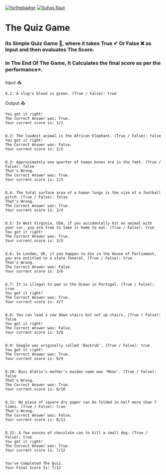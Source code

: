 [![forthebadge](https://forthebadge.com/images/badges/made-with-python.svg)](https://forthebadge.com)
[![Suhas Raut](https://img.shields.io/badge/Made%20By-Suhas%20Raut-%2300C0A3?style=for-the-badge&logo=github&logoColor=00C0A3)](https://github.com/Suhas-Raut)

# The Quiz Game

### Its Simple Quiz Game 📗, where it takes True ✔ Or False ❌ as Input and then evaluates The Score.
 ### In The End Of The Game, It Calculates the final score as per the performance⭐.

Input 📥
```
Q.1: A slug's blood is green. (True / False): true
```

Output 📤
```
You got it right!
The Correct Answer was: True.
Your current score is: 1/1


Q.2: The loudest animal is the African Elephant. (True / False): false
You got it right!
The Correct Answer was: False.
Your current score is: 2/2


Q.3: Approximately one quarter of human bones are in the feet. (True / False): false
That's Wrong.
The Correct Answer was: True.
Your current score is: 2/3


Q.4: The total surface area of a human lungs is the size of a football pitch. (True / False): false
That's Wrong.
The Correct Answer was: True.
Your current score is: 2/4


Q.5: In West Virginia, USA, if you accidentally hit an animal with your car, you are free to take it home to eat. (True / False): true
You got it right!
The Correct Answer was: True.
Your current score is: 3/5


Q.6: In London, UK, if you happen to die in the House of Parliament, you are entitled to a state funeral. (True / False): true
That's Wrong.
The Correct Answer was: False.
Your current score is: 3/6


Q.7: It is illegal to pee in the Ocean in Portugal. (True / False): true
You got it right!
The Correct Answer was: True.
Your current score is: 4/7


Q.8: You can lead a cow down stairs but not up stairs. (True / False): false
You got it right!
The Correct Answer was: False.
Your current score is: 5/8


Q.9: Google was originally called 'Backrub'. (True / False): true
You got it right!
The Correct Answer was: True.
Your current score is: 6/9


Q.10: Buzz Aldrin's mother's maiden name was 'Moon'. (True / False): false
That's Wrong.
The Correct Answer was: True.
Your current score is: 6/10


Q.11: No piece of square dry paper can be folded in half more than 7 times. (True / False): true
That's Wrong.
The Correct Answer was: False.
Your current score is: 6/11


Q.12: A few ounces of chocolate can to kill a small dog. (True / False): true
You got it right!
The Correct Answer was: True.
Your current score is: 7/12


You've Completed The Quiz.
Your Final Score Is: 7/12
```
